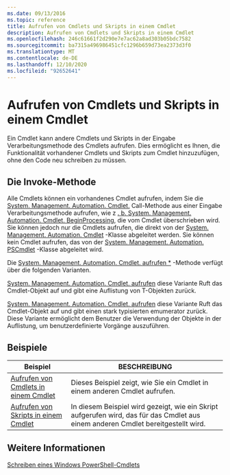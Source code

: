 ```yaml
---
ms.date: 09/13/2016
ms.topic: reference
title: Aufrufen von Cmdlets und Skripts in einem Cmdlet
description: Aufrufen von Cmdlets und Skripts in einem Cmdlet
ms.openlocfilehash: 246c61661f2d290e7e7ac62a8ad303b05bdc7582
ms.sourcegitcommit: ba7315a496986451cfc1296b659d73ea2373d3f0
ms.translationtype: MT
ms.contentlocale: de-DE
ms.lasthandoff: 12/10/2020
ms.locfileid: "92652641"
---
```

# <a name="invoking-cmdlets-and-scripts-within-a-cmdlet"></a>Aufrufen von Cmdlets und Skripts in einem Cmdlet

Ein Cmdlet kann andere Cmdlets und Skripts in der Eingabe Verarbeitungsmethode des Cmdlets aufrufen. Dies ermöglicht es Ihnen, die Funktionalität vorhandener Cmdlets und Skripts zum Cmdlet hinzuzufügen, ohne den Code neu schreiben zu müssen.

## <a name="the-invoke-method"></a>Die Invoke-Methode

Alle Cmdlets können ein vorhandenes Cmdlet aufrufen, indem Sie die [System. Management. Automation. Cmdlet.](/dotnet/api/System.Management.Automation.Cmdlet.Invoke) Call-Methode aus einer Eingabe Verarbeitungsmethode aufrufen, wie z [. b. System. Management. Automation. Cmdlet. BeginProcessing](/dotnet/api/System.Management.Automation.Cmdlet.BeginProcessing), die vom Cmdlet überschrieben wird. Sie können jedoch nur die Cmdlets aufrufen, die direkt von der [System. Management. Automation. Cmdlet](/dotnet/api/System.Management.Automation.Cmdlet) -Klasse abgeleitet werden. Sie können kein Cmdlet aufrufen, das von der [System. Management. Automation. PSCmdlet](/dotnet/api/System.Management.Automation.PSCmdlet) -Klasse abgeleitet wird.

Die [System. Management. Automation. Cmdlet. aufrufen *](/dotnet/api/System.Management.Automation.Cmdlet.Invoke) -Methode verfügt über die folgenden Varianten.

[System. Management. Automation. Cmdlet. aufrufen](/dotnet/api/System.Management.Automation.Cmdlet.Invoke) diese Variante Ruft das Cmdlet-Objekt auf und gibt eine Auflistung von T-Objekten zurück.

[System. Management. Automation. Cmdlet. aufrufen](/dotnet/api/System.Management.Automation.Cmdlet.Invoke) diese Variante Ruft das Cmdlet-Objekt auf und gibt einen stark typisierten emumerator zurück. Diese Variante ermöglicht dem Benutzer die Verwendung der Objekte in der Auflistung, um benutzerdefinierte Vorgänge auszuführen.

## <a name="examples"></a>Beispiele

|Beispiel|BESCHREIBUNG|
|-------------|-----------------|
|[Aufrufen von Cmdlets in einem Cmdlet](./how-to-invoke-a-cmdlet-from-within-a-cmdlet.md)|Dieses Beispiel zeigt, wie Sie ein Cmdlet in einem anderen Cmdlet aufrufen.|
|[Aufrufen von Skripts in einem Cmdlet](./how-to-invoke-scripts-within-a-cmdlet.md)|In diesem Beispiel wird gezeigt, wie ein Skript aufgerufen wird, das für das Cmdlet aus einem anderen Cmdlet bereitgestellt wird.|

## <a name="see-also"></a>Weitere Informationen

[Schreiben eines Windows PowerShell-Cmdlets](./writing-a-windows-powershell-cmdlet.md)
